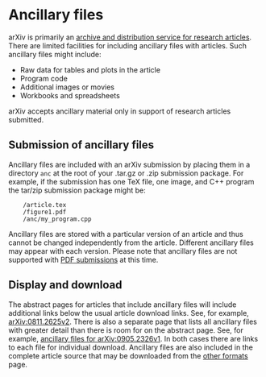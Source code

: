 Ancillary files
===============

arXiv is primarily an [archive and distribution service for research
articles](primer.md). There are limited facilities for including ancillary
files with articles. Such ancillary
files might include:

-   Raw data for tables and plots in the article
-   Program code
-   Additional images or movies
-   Workbooks and spreadsheets

arXiv accepts ancillary material only in support of research articles
submitted.

Submission of ancillary files
-----------------------------

Ancillary files are included with an arXiv submission by placing them in
a directory `anc` at the root of your .tar.gz or .zip submission package. For example, if
the submission has one TeX file, one image, and C++ program the tar/zip
submission package might be:
```
    /article.tex
    /figure1.pdf
    /anc/my_program.cpp
```
Ancillary files are stored with a particular version of an article and
thus cannot be changed independently from the article. Different
ancillary files may appear with each version. Please note that ancillary
files are not supported with [PDF submissions](submit_pdf) at this
time.

Display and download
--------------------

The abstract pages for articles that include ancillary files will
include additional links below the usual article download links. See,
for example, [arXiv:0811.2625v2](/abs/0811.2625v2). There is also a
separate page that lists all ancillary files with greater detail than
there is room for on the abstract page. See, for example, [ancillary
files for arXiv:0905.2326v1](/src/0905.2326v1/anc). In both cases there
are links to each file for individual download. Ancillary files are also
included in the complete article source that may be downloaded from the
[other formats](/format/0905.2326v1) page.
